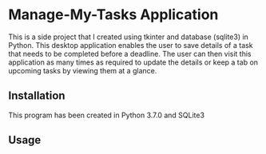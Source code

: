 # Manage-My-Tasks Application
This is a side project that I created using tkinter and database (sqlite3) in Python. This desktop application enables the user to save details of a task that needs to be completed before a deadline. The user can then visit this application as many times as required to update the details or keep a tab on upcoming tasks by viewing them at a glance.
## Installation
This program has been created in Python 3.7.0 and SQLite3
## Usage

